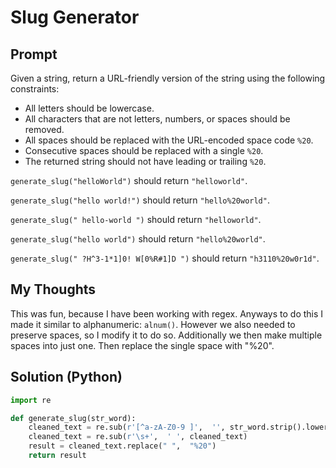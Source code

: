 

# Slug Generator
## Prompt



Given a string, return a URL-friendly version of the string using the following constraints:

-   All letters should be lowercase.
-   All characters that are not letters, numbers, or spaces should be removed.
-   All spaces should be replaced with the URL-encoded space code  `%20`.
-   Consecutive spaces should be replaced with a single  `%20`.
-   The returned string should not have leading or trailing  `%20`.

`generate_slug("helloWorld")`  should return  `"helloworld"`.
    
`generate_slug("hello world!")`  should return  `"hello%20world"`.
    
`generate_slug(" hello-world ")`  should return  `"helloworld"`.
    
`generate_slug("hello world")`  should return  `"hello%20world"`.
    
`generate_slug(" ?H^3-1*1]0! W[0%R#1]D ")`  should return  `"h3110%20w0r1d"`.

## My Thoughts
This was fun, because I have been working with regex. Anyways to do this I made it similar to alphanumeric: `alnum()`. However we also needed to preserve spaces, so I modify it to do so. Additionally we then make multiple spaces into just one. Then replace the single space with "%20". 


## Solution (Python)
```python
import re

def generate_slug(str_word):
	cleaned_text = re.sub(r'[^a-zA-Z0-9 ]',  '', str_word.strip().lower())
	cleaned_text = re.sub(r'\s+',  ' ', cleaned_text)
	result = cleaned_text.replace(" ",  "%20")
	return result
```
